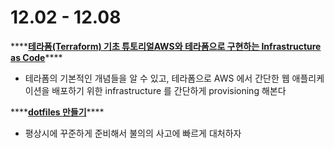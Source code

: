 # 12.02 - 12.08

\*\*\*\*[**테라폼\(Terraform\) 기초 튜토리얼AWS와 테라폼으로 구현하는 Infrastructure as Code**](https://www.44bits.io/ko/post/terraform_introduction_infrastrucute_as_code)\*\*\*\*

* 테라폼의 기본적인 개념들을 알 수 있고, 테라폼으로 AWS 에서 간단한 웹 애플리케이션을 배포하기 위한 infrastructure 를 간단하게 provisioning 해본다

\*\*\*\*[**dotfiles 만들기**](https://blog.appkr.dev/work-n-play/dotfiles/)\*\*\*\*

* 평상시에 꾸준하게 준비해서 불의의 사고에 빠르게 대처하자


